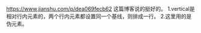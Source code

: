 https://www.jianshu.com/p/dea069fecb62
这篇博客说的挺好的。
1.vertical是相对行内元素的，两个行内元素都设置同一个基线，则排成一行。
2.这里用的是伪元素。
